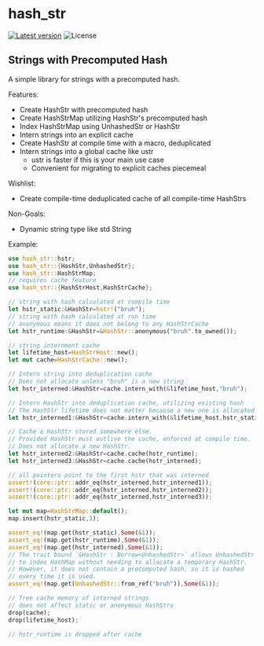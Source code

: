hash_str
========

[![Latest version](https://img.shields.io/crates/v/hash_str.svg)](https://crates.io/crates/hash_str)
![License](https://img.shields.io/crates/l/hash_str.svg)

## Strings with Precomputed Hash

A simple library for strings with a precomputed hash.

Features:
- Create HashStr with precomputed hash
- Create HashStrMap utilizing HashStr's precomputed hash
- Index HashStrMap using UnhashedStr or HashStr
- Intern strings into an explicit cache
- Create HashStr at compile time with a macro, deduplicated
- Intern strings into a global cache like ustr
  - ustr is faster if this is your main use case
  - Convenient for migrating to explicit caches piecemeal

Wishlist:
- Create compile-time deduplicated cache of all compile-time HashStrs

Non-Goals:
- Dynamic string type like std String

Example:
```rust
use hash_str::hstr;
use hash_str::{HashStr,UnhashedStr};
use hash_str::HashStrMap;
// requires cache feature
use hash_str::{HashStrHost,HashStrCache};

// string with hash calculated at compile time
let hstr_static:&HashStr=hstr!("bruh");
// string with hash calculated at run time
// anonymous means it does not belong to any HashStrCache
let hstr_runtime:&HashStr=&HashStr::anonymous("bruh".to_owned());

// string internment cache
let lifetime_host=HashStrHost::new();
let mut cache=HashStrCache::new();

// Intern string into deduplication cache
// Does not allocate unless "bruh" is a new string
let hstr_interned:&HashStr=cache.intern_with(&lifetime_host,"bruh");

// Intern HashStr into deduplication cache, utilizing existing hash
// The HashStr lifetime does not matter because a new one is allocated if needed.
let hstr_interned1:&HashStr=cache.intern_with(&lifetime_host,hstr_static);

// Cache a HashStr stored somewhere else.
// Provided HashStr must outlive the cache, enforced at compile time.
// Does not allocate a new HashStr.
let hstr_interned2:&HashStr=cache.cache(hstr_runtime);
let hstr_interned3:&HashStr=cache.cache(hstr_interned);

// all pointers point to the first hstr that was interned
assert!(core::ptr::addr_eq(hstr_interned,hstr_interned1));
assert!(core::ptr::addr_eq(hstr_interned,hstr_interned2));
assert!(core::ptr::addr_eq(hstr_interned,hstr_interned3));

let mut map=HashStrMap::default();
map.insert(hstr_static,1);

assert_eq!(map.get(hstr_static),Some(&1));
assert_eq!(map.get(hstr_runtime),Some(&1));
assert_eq!(map.get(hstr_interned),Some(&1));
// The trait bound `&HashStr : Borrow<UnhashedStr>` allows UnhashedStr
// to index HashMap without needing to allocate a temporary HashStr.
// However, it does not contain a precomputed hash, so it is hashed
// every time it is used.
assert_eq!(map.get(UnhashedStr::from_ref("bruh")),Some(&1));

// free cache memory of interned strings
// does not affect static or anonymous HashStrs
drop(cache);
drop(lifetime_host);

// hstr_runtime is dropped after cache
```
